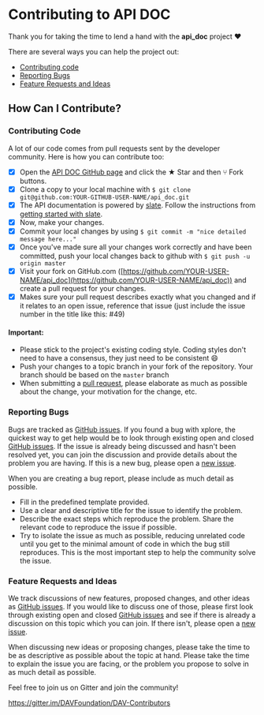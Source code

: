 # Contributing to API DOC

Thank you for taking the time to lend a hand with the **api_doc** project ❤️

There are several ways you can help the project out:

* [Contributing code](#contributing-code)
* [Reporting Bugs](#reporting-bugs)
* [Feature Requests and Ideas](#feature-requests-and-ideas)

## How Can I Contribute?

### Contributing Code

A lot of our code comes from pull requests sent by the developer community. Here is how you can contribute too:

- [x] Open the [API DOC GitHub page](https://github.com/DAVFoundation/api_doc) and click the ★ Star and then ⑂ Fork buttons.
- [x] Clone a copy to your local machine with `$ git clone git@github.com:YOUR-GITHUB-USER-NAME/api_doc.git`
- [x] The API documentation is powered by [slate](https://github.com/lord/slate). Follow the instructions from [getting started with slate](https://github.com/lord/slate#getting-started-with-slate).
- [x] Now, make your changes.
- [x] Commit your local changes by using `$ git commit -m "nice detailed message here..."`
- [x] Once you've made sure all your changes work correctly and have been committed, push your local changes back to github with `$ git push -u origin master`
- [x] Visit your fork on GitHub.com ([https://github.com/YOUR-USER-NAME/api_doc](https://github.com/YOUR-USER-NAME/api_doc)) and create a pull request for your changes.
- [x] Makes sure your pull request describes exactly what you changed and if it relates to an open issue, reference that issue (just include the issue number in the title like this: #49)

#### Important:

* Please stick to the project's existing coding style. Coding styles don't need to have a consensus, they just need to be consistent :smile:
* Push your changes to a topic branch in your fork of the repository. Your branch should be based on the `master` branch
* When submitting a [pull request](https://help.github.com/articles/using-pull-requests/), please elaborate as much as possible about the change, your motivation for the change, etc.

### Reporting Bugs

Bugs are tracked as [GitHub issues](https://github.com/DAVfoundation/api_doc/issues). If you found a bug with xplore, the quickest way to get help would be to look through existing open and closed [GitHub issues](https://github.com/DAVfoundation/api_doc/issues?q=is%3Aissue). If the issue is already being discussed and hasn't been resolved yet, you can join the discussion and provide details about the problem you are having. If this is a new bug, please open a [new issue](https://github.com/DAVfoundation/api_doc/issues/new).

When you are creating a bug report, please include as much detail as possible.

* Fill in the predefined template provided.
* Use a clear and descriptive title for the issue to identify the problem.
* Describe the exact steps which reproduce the problem. Share the relevant code to reproduce the issue if possible.
* Try to isolate the issue as much as possible, reducing unrelated code until you get to the minimal amount of code in which the bug still reproduces. This is the most important step to help the community solve the issue.

### Feature Requests and Ideas

We track discussions of new features, proposed changes, and other ideas as [GitHub issues](https://github.com/DAVfoundation/api_doc/issues). If you would like to discuss one of those, please first look through existing open and closed [GitHub issues](https://github.com/DAVfoundation/api_doc/issues?q=is%3Aissue) and see if there is already a discussion on this topic which you can join. If there isn't, please open a [new issue](https://github.com/DAVfoundation/api_doc/issues/new).

When discussing new ideas or proposing changes, please take the time to be as descriptive as possible about the topic at hand. Please take the time to explain the issue you are facing, or the problem you propose to solve in as much detail as possible.

Feel free to join us on Gitter and join the community!

https://gitter.im/DAVFoundation/DAV-Contributors